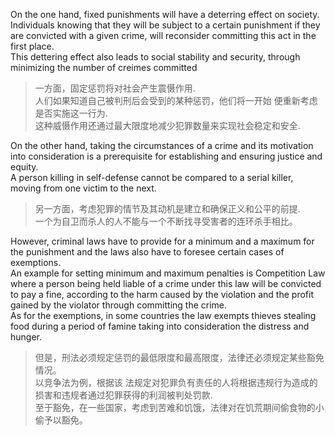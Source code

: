 On the one hand, fixed punishments will have a deterring effect on society.  
Individuals knowing that they will be subject to a certain punishment if they are convicted with a given crime, will reconsider committing this act in the first place.  
This dettering effect also leads to social stability and security, through minimizing the number of creimes committed

> 一方面，固定惩罚将对社会产生震慑作用.  
> 人们如果知道自己被判刑后会受到的某种惩罚，他们将一开始 便重新考虑是否实施这一行为.  
> 这种威慑作用还通过最大限度地减少犯罪数量来实现社会稳定和安全.


On the other hand, taking the circumstances of a crime and its motivation into consideration is a prerequisite for establishing and ensuring justice and equity.  
A person killing in self-defense cannot be compared to a serial killer, moving from one victim to the next.  
> 另一方面，考虑犯罪的情节及其动机是建立和确保正义和公平的前提.  
> 一个为自卫而杀人的人不能与一个不断找寻受害者的连环杀手相比。  

However, criminal laws have to provide for a minimum and a maximum for the punishment and the laws also have to foresee certain cases of exemptions.  
An example for setting minimum and maximum penalties is Competition Law where a person being held liable of a crime under this law will be convicted to pay a fine, according to the harm caused by the violation and the profit gained by the violator through committing the crime.  
As for the exemptions, in some countries the law exempts thieves stealing food during a period of famine taking into consideration the distress and hunger. 

> 但是，刑法必须规定惩罚的最低限度和最高限度，法律还必须规定某些豁免情况。  
> 以竞争法为例，根据该 法规定对犯罪负有责任的人将根据违规行为造成的损害和违规者通过犯罪获得的利润被判处罚款.   
> 至于豁免，在一些国家，考虑到苦难和饥饿，法律对在饥荒期间偷食物的小偷予以豁免。 
